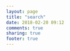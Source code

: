 ```yaml
---
layout: page
title: "search"
date: 2018-02-20 09:12
comments: true
sharing: true
footer: true
---
```

